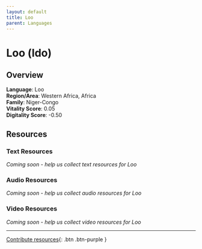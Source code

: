 ```yaml
---
layout: default
title: Loo
parent: Languages
---
```


# Loo (ldo)

## Overview

**Language**: Loo  
**Region/Area**: Western Africa, Africa  
**Family**: Niger-Congo  
**Vitality Score**: 0.05  
**Digitality Score**: -0.50  

## Resources

### Text Resources
*Coming soon - help us collect text resources for Loo*

### Audio Resources
*Coming soon - help us collect audio resources for Loo*

### Video Resources
*Coming soon - help us collect video resources for Loo*

---

[Contribute resources](https://fairtrain.github.io/){: .btn .btn-purple }
